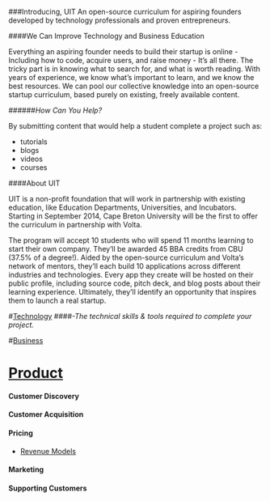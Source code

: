 ###Introducing, UIT
An open-source curriculum for aspiring founders developed by technology professionals and proven entrepreneurs.

####We Can Improve Technology and Business Education

Everything an aspiring founder needs to build their startup is online - Including how to code, acquire users, and raise money - It’s all there. The tricky part is in knowing what to search for, and what is worth reading. With years of experience, we know what’s important to learn, and we know the best resources. We can pool our collective knowledge into an open-source startup curriculum, based purely on existing, freely available content.

######_How Can You Help?_

By submitting content that would help a student complete a project such as:

- tutorials
- blogs
- videos
- courses


####About UIT

UIT is a non-profit foundation that will work in partnership with existing education, like Education Departments, Universities, and Incubators. Starting in September 2014, Cape Breton University will be the first to offer the curriculum in partnership with Volta.

The program will accept 10 students who will spend 11 months learning to start their own company. They’ll be awarded 45 BBA credits from CBU (37.5% of a degree!). Aided by the open-source curriculum and Volta’s network of mentors, they’ll each build 10 applications across different industries and technologies. Every app they create will be hosted on their public profile, including source code, pitch deck, and blog posts about their learning experience. Ultimately, they’ll identify an opportunity that inspires them to launch a real startup.


#[Technology](technology/technology.md)
####_-The technical skills & tools required to complete your project._

#[Business](business/README.md)

# [Product](product/product.md)

#### Customer Discovery

#### Customer Acquisition

#### Pricing

- [Revenue Models](product/pricing/revenue-models.md)

#### Marketing

#### Supporting Customers
